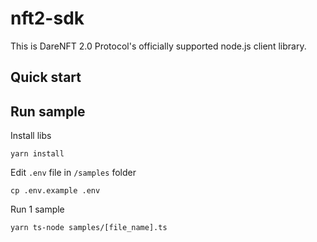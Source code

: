 # nft2-sdk

This is DareNFT 2.0 Protocol's officially supported node.js client library.

## Quick start

## Run sample

Install libs

```
yarn install
```

Edit `.env` file in `/samples` folder

```
cp .env.example .env
```

Run 1 sample

```
yarn ts-node samples/[file_name].ts
```
